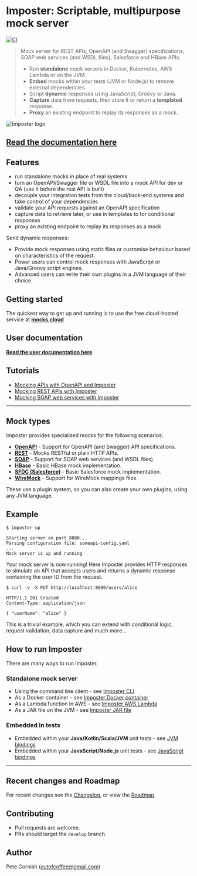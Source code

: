 # Imposter: Scriptable, multipurpose mock server

[![CI](https://github.com/outofcoffee/imposter/actions/workflows/ci.yaml/badge.svg)](https://github.com/outofcoffee/imposter/actions/workflows/ci.yaml)

> Mock server for REST APIs, OpenAPI (and Swagger) specifications, SOAP web services (and WSDL files), Salesforce and HBase APIs.
>
> - Run **standalone** mock servers in Docker, Kubernetes, AWS Lambda or on the JVM.
> - **Embed** mocks within your tests (JVM or Node.js) to remove external dependencies.
> - Script **dynamic** responses using JavaScript, Groovy or Java.
> - **Capture** data from requests, then store it or return a **templated** response.
> - **Proxy** an existing endpoint to replay its responses as a mock.

![Imposter logo](./docs/images/composite_logo13_cropped.png)

## [Read the documentation here](https://docs.imposter.sh/)

## Features

- run standalone mocks in place of real systems
- turn an OpenAPI/Swagger file or WSDL file into a mock API for dev or QA (use it before the real API is built)
- decouple your integration tests from the cloud/back-end systems and take control of your dependencies
- validate your API requests against an OpenAPI specification
- capture data to retrieve later, or use in templates to for conditional responses
- proxy an existing endpoint to replay its responses as a mock

Send dynamic responses:

- Provide mock responses using static files or customise behaviour based on characteristics of the request.
- Power users can control mock responses with JavaScript or Java/Groovy script engines.
- Advanced users can write their own plugins in a JVM language of their choice.

## Getting started

The quickest way to get up and running is to use the free cloud-hosted service at **[mocks.cloud](https://www.mocks.cloud)**

## User documentation

**[Read the user documentation here](https://docs.imposter.sh/)**

## Tutorials

- [Mocking APIs with OpenAPI and Imposter](https://medium.com/@outofcoffee/mocking-apis-with-swagger-and-imposter-3694bd1733c0)
- [Mocking REST APIs with Imposter](https://medium.com/@outofcoffee/mocking-apis-with-imposter-53bd908632e5)
- [Mocking SOAP web services with Imposter](https://medium.com/@outofcoffee/mocking-soap-web-services-with-imposter-da8e9666b5b4)

*****

## Mock types

Imposter provides specialised mocks for the following scenarios:

- **[OpenAPI](docs/openapi_plugin.md)** - Support for OpenAPI (and Swagger) API specifications.
- **[REST](docs/rest_plugin.md)** - Mocks RESTful or plain HTTP APIs.
- **[SOAP](docs/soap_plugin.md)** - Support for SOAP web services (and WSDL files).
- **[HBase](docs/hbase_plugin.md)** - Basic HBase mock implementation.
- **[SFDC (Salesforce)](docs/sfdc_plugin.md)** - Basic Salesforce mock implementation.
- **[WireMock](docs/wiremock_plugin.md)** - Support for WireMock mappings files.

These use a plugin system, so you can also create your own plugins, using any JVM language.

## Example

```shell
$ imposter up

Starting server on port 8080...
Parsing configuration file: someapi-config.yaml
...
Mock server is up and running
```

Your mock server is now running! Here Imposter provides HTTP responses to simulate an API that accepts users and returns a dynamic response containing the user ID from the request.

```shell
$ curl -v -X PUT http://localhost:8080/users/alice

HTTP/1.1 201 Created
Content-Type: application/json

{ "userName": "alice" }
```

This is a trivial example, which you can extend with conditional logic, request validation, data capture and much more... 

## How to run Imposter

There are many ways to run Imposter.

### Standalone mock server

- Using the command line client - see [Imposter CLI](./docs/run_imposter_cli.md)
- As a Docker container - see [Imposter Docker container](./docs/run_imposter_docker.md)
- As a Lambda function in AWS - see [Imposter AWS Lambda](./docs/run_imposter_aws_lambda.md)
- As a JAR file on the JVM - see [Imposter JAR file](./docs/run_imposter_jar.md)

### Embedded in tests

- Embedded within your **Java/Kotlin/Scala/JVM** unit tests - see [JVM bindings](./docs/embed_jvm.md)
- Embedded within your **JavaScript/Node.js** unit tests - see [JavaScript bindings](https://github.com/gatehill/imposter-js)

---

## Recent changes and Roadmap
  
For recent changes see the [Changelog](CHANGELOG.md), or view the [Roadmap](docs/roadmap.md).

## Contributing

- Pull requests are welcome.
- PRs should target the `develop` branch.

## Author

Pete Cornish (outofcoffee@gmail.com)
